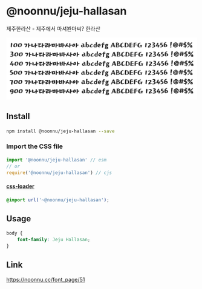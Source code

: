 # @noonnu/jeju-hallasan

제주한라산 - 제주에서 마셔봔마씨? 한라산

![example](./example.png)

## Install

```bash
npm install @noonnu/jeju-hallasan --save
```

### Import the CSS file

```js
import '@noonnu/jeju-hallasan' // esm
// or
require('@noonnu/jeju-hallasan') // cjs
```

#### [css-loader](https://github.com/webpack-contrib/css-loader)

```css
@import url('~@noonnu/jeju-hallasan');
```

## Usage

```css
body {
    font-family: Jeju Hallasan;
}
```

## Link

https://noonnu.cc/font_page/51
